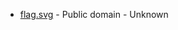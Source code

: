 * [flag.svg](https://commons.wikimedia.org/wiki/File:Lillehammer_komm.svg) - Public domain - Unknown
